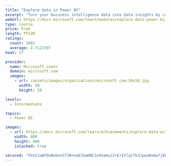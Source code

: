 ```yaml
---
title: "Explore data in Power BI"
excerpt: "Turn your business intelligence data into data insights by creating and configuring Power BI dashboards."
webUrl: https://docs.microsoft.com/learn/modules/explore-data-power-bi/
type: course
price: Free
length: PT53M
ratings:
  count: 3082
  average: 4.7121997
heat: 57

provider:
  name: Microsoft Learn
  domain: microsoft.com
  images:
    - url: /assets/images/organizations/microsoft.com-50x50.jpg
      width: 50
      height: 50

levels:
  - Intermediate

topics:
  - Power BI

images:
  - url: https://docs.microsoft.com/learn/achievements/explore-data-with-power-bi-desktop-social.png
    width: 800
    height: 400
    isCached: true

secured: "PVoI1wWYOuNobon5TJN+veE3SwHNCJx4Xamu1I+E+IVlqlYk3JpwoNxAw7j00o4eDH1T9yhW8d7HzC06ECLgjBUsqbDmk+GSOfULJTFEj9gqvs694a7XGx3SxjPowThPGxaqlev2rzxy5AQwH5AsoBti4R4wXec3XTUA55Iiy0sb4tw2vnyh5IXfrNoCjB0MCfNvtH4YgGGJjcZBMCqrXQgLqnBVmJIPpUd+Fa8B8n0Hb47mYX63m0r9pHHd/6UK+Cp9WJ+lNYL4D+bXOTZ9z8v+uarN0HWMcfREh2r+/E8d1l0CnnDkrxtygIZTpk+Nxvha7GyD2R+hhKhl905f7AKi/GBxZk0u3lpD9l01BwtRpOCqY9uQmwqCxuVpgNn008aQ5KuzVvcgVuRetSW0LzKXiU/L42AkLSOeX8iwfuI=;xks/Z/yrwJnd5jull/MhZA=="
---
```


